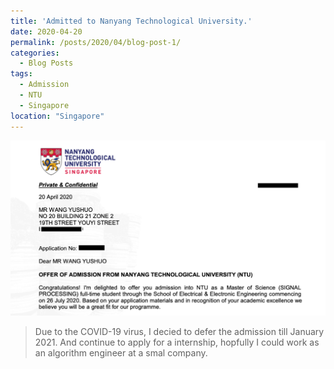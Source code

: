 ```yaml
---
title: 'Admitted to Nanyang Technological University.'
date: 2020-04-20
permalink: /posts/2020/04/blog-post-1/
categories:
  - Blog Posts
tags:
  - Admission
  - NTU
  - Singapore 
location: "Singapore"
---
```

<img src='/images/TECHNOLOGICAL.png'>

>Due to the COVID-19 virus, I decied to defer the admission till January 2021. And continue to apply for a internship, hopfully I could work as an algorithm engineer at a smal company.
